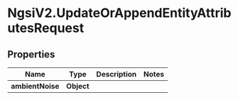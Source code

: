 # NgsiV2.UpdateOrAppendEntityAttributesRequest

## Properties
Name | Type | Description | Notes
------------ | ------------- | ------------- | -------------
**ambientNoise** | **Object** |  | 



